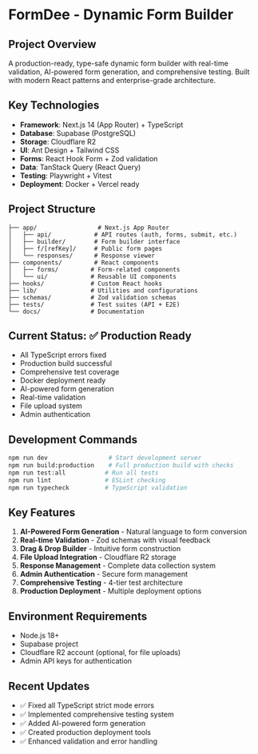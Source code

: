 # FormDee - Dynamic Form Builder

## Project Overview

A production-ready, type-safe dynamic form builder with real-time validation, AI-powered form generation, and comprehensive testing. Built with modern React patterns and enterprise-grade architecture.

## Key Technologies

- **Framework**: Next.js 14 (App Router) + TypeScript
- **Database**: Supabase (PostgreSQL)
- **Storage**: Cloudflare R2
- **UI**: Ant Design + Tailwind CSS
- **Forms**: React Hook Form + Zod validation
- **Data**: TanStack Query (React Query)
- **Testing**: Playwright + Vitest
- **Deployment**: Docker + Vercel ready

## Project Structure

```
├── app/                 # Next.js App Router
│   ├── api/            # API routes (auth, forms, submit, etc.)
│   ├── builder/        # Form builder interface
│   ├── f/[refKey]/     # Public form pages
│   └── responses/      # Response viewer
├── components/         # React components
│   ├── forms/         # Form-related components
│   └── ui/            # Reusable UI components
├── hooks/             # Custom React hooks
├── lib/               # Utilities and configurations
├── schemas/           # Zod validation schemas
├── tests/             # Test suites (API + E2E)
└── docs/              # Documentation
```

## Current Status: ✅ Production Ready

- All TypeScript errors fixed
- Production build successful
- Comprehensive test coverage
- Docker deployment ready
- AI-powered form generation
- Real-time validation
- File upload system
- Admin authentication

## Development Commands

```bash
npm run dev                 # Start development server
npm run build:production    # Full production build with checks
npm run test:all           # Run all tests
npm run lint               # ESLint checking
npm run typecheck          # TypeScript validation
```

## Key Features

1. **AI-Powered Form Generation** - Natural language to form conversion
2. **Real-time Validation** - Zod schemas with visual feedback
3. **Drag & Drop Builder** - Intuitive form construction
4. **File Upload Integration** - Cloudflare R2 storage
5. **Response Management** - Complete data collection system
6. **Admin Authentication** - Secure form management
7. **Comprehensive Testing** - 4-tier test architecture
8. **Production Deployment** - Multiple deployment options

## Environment Requirements

- Node.js 18+
- Supabase project
- Cloudflare R2 account (optional, for file uploads)
- Admin API keys for authentication

## Recent Updates

- ✅ Fixed all TypeScript strict mode errors
- ✅ Implemented comprehensive testing system
- ✅ Added AI-powered form generation
- ✅ Created production deployment tools
- ✅ Enhanced validation and error handling

